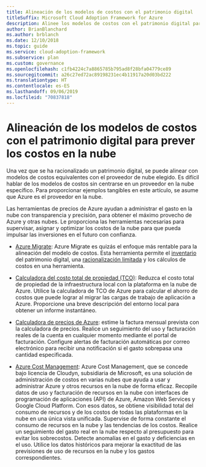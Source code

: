 ```yaml
---
title: Alineación de los modelos de costos con el patrimonio digital
titleSuffix: Microsoft Cloud Adoption Framework for Azure
description: Alinee los modelos de costos con el patrimonio digital para prever los costos en la nube.
author: BrianBlanchard
ms.author: brblanch
ms.date: 12/10/2018
ms.topic: guide
ms.service: cloud-adoption-framework
ms.subservice: plan
ms.custom: governance
ms.openlocfilehash: c1fb4224c7a8865785b795ad8f28bfa04779ce89
ms.sourcegitcommit: a26c27ed72ac89198231ec4b11917a20d03bd222
ms.translationtype: HT
ms.contentlocale: es-ES
ms.lasthandoff: 09/06/2019
ms.locfileid: "70837818"
---
```

# <a name="align-cost-models-with-the-digital-estate-to-forecast-cloud-costs"></a>Alineación de los modelos de costos con el patrimonio digital para prever los costos en la nube

Una vez que se ha racionalizado un patrimonio digital, se puede alinear con modelos de costos equivalentes con el proveedor de nube elegido. Es difícil hablar de los modelos de costos sin centrarse en un proveedor en la nube específico. Para proporcionar ejemplos tangibles en este artículo, se asume que Azure es el proveedor en la nube.

Las herramientas de precios de Azure ayudan a administrar el gasto en la nube con transparencia y precisión, para obtener el máximo provecho de Azure y otras nubes. Le proporciona las herramientas necesarias para supervisar, asignar y optimizar los costos de la nube para que pueda impulsar las inversiones en el futuro con confianza.

- [Azure Migrate](/azure/migrate/migrate-overview): Azure Migrate es quizás el enfoque más rentable para la alineación del modelo de costos. Esta herramienta permite el [inventario](inventory.md) del patrimonio digital, una [racionalización limitada](rationalize.md) y los cálculos de costos en una herramienta.

- [Calculadora del costo total de propiedad (TCO)](https://azure.com/tco): Reduzca el costo total de propiedad de la infraestructura local con la plataforma en la nube de Azure. Utilice la calculadora de TCO de Azure para calcular el ahorro de costos que puede lograr al migrar las cargas de trabajo de aplicación a Azure. Proporcione una breve descripción del entorno local para obtener un informe instantáneo.

- [Calculadora de precios de Azure](https://azure.microsoft.com/pricing): estime la factura mensual prevista con la calculadora de precios. Realice un seguimiento del uso y facturación reales de la cuenta en cualquier momento mediante el portal de facturación. Configure alertas de facturación automáticas por correo electrónico para recibir una notificación si el gasto sobrepasa una cantidad especificada.

- [Azure Cost Management](https://azure.microsoft.com/services/cost-management): Azure Cost Management, que se concede bajo licencia de Cloudyn, subsidiaria de Microsoft, es una solución de administración de costos en varias nubes que ayuda a usar y administrar Azure y otros recursos en la nube de forma eficaz. Recopile datos de uso y facturación de recursos en la nube con interfaces de programación de aplicaciones (API) de Azure, Amazon Web Services y Google Cloud Platform. Con esos datos, se obtiene visibilidad total del consumo de recursos y de los costos de todas las plataformas en la nube en una única vista unificada. Supervise de forma constante el consumo de recursos en la nube y las tendencias de los costos. Realice un seguimiento del gasto real en la nube respecto al presupuesto para evitar los sobrecostos. Detecte anomalías en el gasto y deficiencias en el uso. Utilice los datos históricos para mejorar la exactitud de las previsiones de uso de recursos en la nube y los gastos correspondientes.
